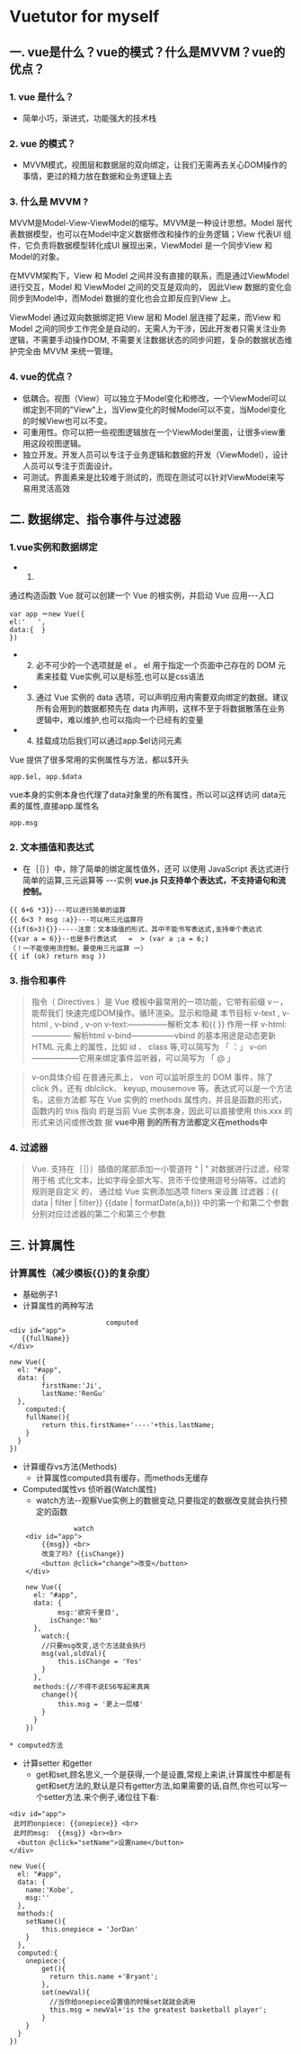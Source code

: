 # Vuetutor for myself

## 一. vue是什么？vue的模式？什么是MVVM？vue的优点？

### 1. vue 是什么？
- 简单小巧，渐进式，功能强大的技术栈

### 2. vue 的模式？
-  MVVM模式，视图层和数据层的双向绑定，让我们无需再去关心DOM操作的事情，更过的精力放在数据和业务逻辑上去

### 3. 什么是 MVVM ?
MVVM是Model-View-ViewModel的缩写。MVVM是一种设计思想。Model 层代表数据模型，也可以在Model中定义数据修改和操作的业务逻辑；View 代表UI 组件，它负责将数据模型转化成UI 展现出来，ViewModel 是一个同步View 和 Model的对象。

在MVVM架构下，View 和 Model 之间并没有直接的联系，而是通过ViewModel进行交互，Model 和 ViewModel 之间的交互是双向的， 因此View 数据的变化会同步到Model中，而Model 数据的变化也会立即反应到View 上。

ViewModel 通过双向数据绑定把 View 层和 Model 层连接了起来，而View 和 Model 之间的同步工作完全是自动的，无需人为干涉，因此开发者只需关注业务逻辑，不需要手动操作DOM, 不需要关注数据状态的同步问题，复杂的数据状态维护完全由 MVVM 来统一管理。

### 4. vue的优点？
- 低耦合。视图（View）可以独立于Model变化和修改，一个ViewModel可以绑定到不同的"View"上，当View变化的时候Model可以不变，当Model变化的时候View也可以不变。
- 可重用性。你可以把一些视图逻辑放在一个ViewModel里面，让很多view重用这段视图逻辑。
- 独立开发。开发人员可以专注于业务逻辑和数据的开发（ViewModel），设计人员可以专注于页面设计。
- 可测试。界面素来是比较难于测试的，而现在测试可以针对ViewModel来写
易用灵活高效

## 二. 数据绑定、指令事件与过滤器
### 1.vue实例和数据绑定
- 1.  <script src="https://cdn.bootcss.com/vue/2.5.17-beta.0/vue.min.js"></script>
通过构造函数 Vue 就可以创建一个 Vue 的根实例，并启动 Vue 应用---入口
```
var app ＝new Vue({
el:'   ',
data:{  }
})
```
- 2. 必不可少的一个选项就是 el 。 el 用于指定一个页面中己存在的 DOM 元素来挂载 Vue实例,可以是标签,也可以是css语法
- 3.  通过 Vue 实例的 data 选项，可以声明应用内需要双向绑定的数据。建议所有会用到的数据都预先在 data 内声明，这样不至于将数据散落在业务逻辑中，难以维护,也可以指向一个已经有的变量
- 4.  挂载成功后我们可以通过app.$el访问元素

Vue 提供了很多常用的实例属性与方法，都以$开头 
```
app.$el, app.$data
```
 vue本身的实例本身也代理了data对象里的所有属性，所以可以这样访问 data元素的属性,直接app.属性名
```
app.msg
```
### 2. 文本插值和表达式
- 在｛｛｝｝中，除了简单的绑定属性值外，还可 以使用 JavaScript 表达式进行简单的运算,三元运算等
---实例
**vue.js 只支持单个表达式，不支持语句和流控制。**
```
{{ 6+6 *3}}---可以进行简单的运算
{{ 6<3 ? msg :a}}---可以用三元运算符 
{{if(6>3){}}-----注意：文本插值的形式，其中不能书写表达式,支持单个表达式
{{var a = 6}}--也是多行表达式   =  > (var a ;a = 6;)
〈！一不能使用流控制，要使用三元运算 一〉
{{ if (ok) return msg ))
```
### 3. 指令和事件


> 指令（ Directives ）是 Vue 模板中最常用的一项功能，它带有前缀 v－，能帮我们
快速完成DOM操作。循环渲染。显示和隐藏
本节目标 v-text , v-html , v-bind , v-on
v-­text:—————­解析文本 和{{ }} 作用一样
v-­html:————— 解析html
v­-bind—————–v­bind 的基本用途是动态更新 HTML 元素上的属性，比如 id 、
class 等,可以简写为  「  ：」 
v­-on——————它用来绑定事件监听器，可以简写为  「 @ 」 

> v­-on具体介绍
在普通元素上， v­on 可以监听原生的 DOM 事件，除了 click 外，还有
dblclick、 keyup, mousemove 等。表达式可以是一个方法名，这些方法都
写在 Vue 实例的 methods 属性内，并且是函数的形式，函数内的 this 指向
的是当前 Vue 实例本身，因此可以直接使用 this.xxx 的形式来访问或修改数
据
**vue中用 到的所有方法都定义在methods中**

### 4. 过滤器

> Vue. 支持在｛｛｝｝插值的尾部添加一小管道符 “ | ” 对数据进行过滤，经常用于格
式化文本，比如字母全部大写、货币千位使用逗号分隔等。过滤的规则是自定义
的， 通过给 Vue 实例添加选项 filters 来设置
过滤器：{{ data | filter | filter}}
{{date | formatDate(a,b)}} 中的第一个和第二个参数
分别对应过滤器的第二个和第三个参数

## 三. 计算属性
### 计算属性（减少模板{{}}的复杂度）
* 基础例子1
* 计算属性的两种写法
```
						computed
<div id="app">
   {{fullName}}
</div>

new Vue({
  el: "#app",
  data: {
  		firstName:'Ji',
   	 	lastName:'RenGu'
  },
 	computed:{
  	fullName(){
    	return this.firstName+'----'+this.lastName;
    }
  }
})
```
* 计算缓存vs方法(Methods)
    * 计算属性computed具有缓存，而methods无缓存
* Computed属性vs 侦听器(Watch属性)
    * watch方法--观察Vue实例上的数据变动,只要指定的数据改变就会执行预定的函数
```
    			watch
    <div id="app">
        {{msg}} <br> 
        改变了吗? {{isChange}}
        <button @click="change">改变</button>
    </div>
    
    new Vue({
      el: "#app",
      data: {
            msg:'欲穷千里目',
          isChange:'No'
      },
        watch:{
        //只要msg改变,这个方法就会执行
        msg(val,oldVal){
            this.isChange = 'Yes'
        }
      },
      methods:{//不得不说ES6写起来真爽
        change(){
            this.msg = '更上一层楼'
        }
      }
    })
```
    * computed方法
* 计算setter 和getter
    * get和set,顾名思义,一个是获得,一个是设置,常规上来讲,计算属性中都是有get和set方法的,默认是只有getter方法,如果需要的话,自然,你也可以写一个setter方法.来个例子,诸位往下看:
   
```						
<div id="app">
 此时的onpiece: {{onepiece}} <br>
 此时的msg:  {{msg}} <br><br>
  <button @click="setName">设置name</button>
</div>		

new Vue({
  el: "#app",
  data: {
  	name:'Kobe',
    msg:''
  },
  methods:{
  	setName(){
    	this.onepiece = 'JorDan'
    }
  },
  computed:{
  	onepiece:{
        get(){
          return this.name +'Bryant';
        },
        set(newVal){
          //当你给onepiece设置值的时候set就就会调用
          this.msg = newVal+'is the greatest basketball player';
        }
    }
  }
})
```